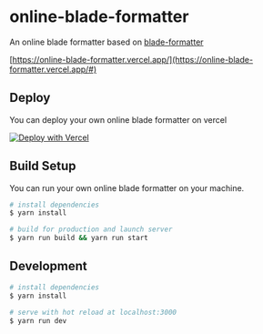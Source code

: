 # online-blade-formatter

An online blade formatter based on [blade-formatter](https://github.com/shufo/blade-formatter)

[https://online-blade-formatter.vercel.app/](https://online-blade-formatter.vercel.app/#)

## Deploy

You can deploy your own online blade formatter on vercel

[![Deploy with Vercel](https://vercel.com/button)](https://vercel.com/new/git/external?repository-url=https%3A%2F%2Fgithub.com%2Fshufo%2Fonline-blade-formatter)

## Build Setup

You can run your own online blade formatter on your machine.

```bash
# install dependencies
$ yarn install

# build for production and launch server
$ yarn run build && yarn run start
```

## Development

```bash
# install dependencies
$ yarn install

# serve with hot reload at localhost:3000
$ yarn run dev
```
